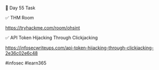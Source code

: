 🎯 Day 55 Task


✅ THM Room


https://tryhackme.com/room/ohsint


✅ API Token Hijacking Through Clickjacking


https://infosecwriteups.com/api-token-hijacking-through-clickjacking-2e36c02e6c48


#infosec #learn365


